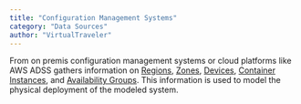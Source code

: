 ```yaml
---
title: "Configuration Management Systems"
category: "Data Sources"
author: "VirtualTraveler"
---
```

From on premis configuration management systems or cloud platforms like AWS ADSS gathers information on [Regions](), [Zones](), [Devices](), [Container Instances](), and [Availability Groups](). This information is used to model the physical deployment of the modeled system.
